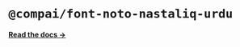 # `@compai/font-noto-nastaliq-urdu`

[**Read the docs &rarr;**](https://components.ai/docs/typefaces/noto-nastaliq-urdu)
